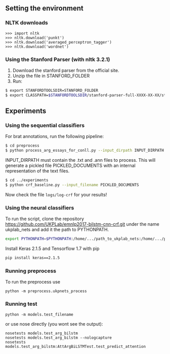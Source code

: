 ## Setting the environment

### NLTK downloads

```
>>> import nltk
>>> nltk.download('punkt')
>>> nltk.download('averaged_perceptron_tagger')
>>> nltk.download('wordnet')
```

### Using the Stanford Parser (with nltk 3.2.1)

1. Download the stanford parser from the official site.
2. Unzip the file in STANFORD_FOLDER
3. Run:
```bash
$ export STANFORDTOOLSDIR=STANFORD_FOLDER
$ export CLASSPATH=$STANFORDTOOLSDIR/stanford-parser-full-XXXX-XX-XX/stanford-parser.jar:$STANFORDTOOLSDIR/stanford-parser-full-XXXX-XX-XX/stanford-parser-3.6.0-models.jar:$STANFORDTOOLSDIR/stanford-parser-full-XXXX-XX-XX/slf4j-api.jar
```

## Experiments

### Using the sequential classifiers

For brat annotations, run the following pipeline:

```bash
$ cd preprocess
$ python process_arg_essays_for_conll.py --input_dirpath INPUT_DIRPATH --output_file PICKLED_DOCUMENTS
```

INPUT_DIRPATH must contain the .txt and .ann files to process. This will
generate a pickled file PICKLED_DOCUMENTS with an internal representation of the text
files.

```bash
$ cd ../experiments
$ python crf_baseline.py --input_filename PICKLED_DOCUMENTS
```

Now check the file `logs/log-crf` for your results!

### Using the neural classifiers

To run the script, clone the repository
https://github.com/UKPLab/emnlp2017-bilstm-cnn-crf.git
under the name ukplab_nets and add it the path to PYTHONPATH.

```bash
export PYTHONPATH=$PYTHONPATH:/home/.../path_to_ukplab_nets:/home/.../path_to_ukplab_nets/ukplab_nets
```

Install Keras 2.1.5 and Tensorflow 1.7 with pip

```bash
pip install keras==2.1.5
```

### Running preprocess

To run the preprocess use

```
python -m preprocess.ukpnets_process
```

### Running test

```
python -m models.test_filename
```

or use nose directly (you wont see the output):

```
nosetests models.test_arg_bilstm
nosetests models.test_arg_bilstm --nologcapture
nosetests models.test_arg_bilstm:AttArgBiLSTMTest.test_predict_attention
```
